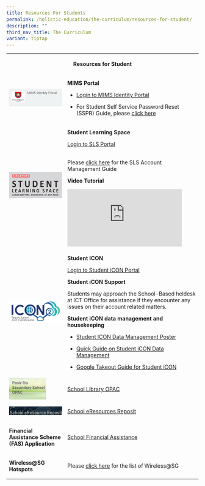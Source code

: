 ```yaml
---
title: Resources For Students
permalink: /holistic-education/the-curriculum/resources-for-student/
description: ""
third_nav_title: The Curriculum
variant: tiptap
---
```

<table style="minWidth: 50px">
<colgroup>
<col>
<col>
</colgroup>
<tbody>
<tr>
<th rowspan="1" colspan="2">
<p>Resources for Student</p>
</th>
</tr>
<tr>
<td rowspan="1" colspan="1">
<div class="isomer-image-wrapper">
<img style="width: 100%" height="auto" width="100%" alt="MIMS Portal" src="/images/Curriculum/Screenshot_2024_01_25_085147.png">
</div>
</td>
<td rowspan="1" colspan="1">
<p><strong>MIMS Portal</strong>
</p>
<ul data-tight="true" class="tight">
<li>
<p><a href="https://idp.mims.moe.gov.sg/nidp/app/login" rel="noopener nofollow" target="_blank">Login to MIMS Identity Portal</a>
</p>
</li>
<li>
<p>For Student Self Service Password Reset (SSPR) Guide, please <a href="/files/Resources for Student/Student_MIMS_SSPR_Guide.pdf" rel="noopener noreferrer nofollow" target="_blank">click here</a>
</p>
</li>
</ul>
</td>
</tr>
<tr>
<td rowspan="1" colspan="1">
<div class="isomer-image-wrapper">
<img style="width: 100%;" height="auto" width="100%" src="/images/SLS_1.png">
</div>
</td>
<td rowspan="1" colspan="1">
<p><strong>Student Learning Space</strong>
</p>
<p><a href="https://vle.learning.moe.edu.sg/login" rel="noopener nofollow" target="_blank">Login to SLS Portal</a>
</p>
<p>
<br>Please <a href="/files/SLS_Account_Management___Guide_for_Students__SecJCCI_.pdf" rel="noopener noreferrer nofollow" target="_blank">click here</a> for
the SLS Account Management Guide</p>
<p></p>
<p><strong>Video Tutorial</strong>
</p>
<p></p>
<div class="iframe-wrapper">
<iframe allowfullscreen="true" frameborder="0" src="https://www.youtube.com/embed/Yhc_Jbos7w4?si=tFkNhRqR1QwHFjLf"></iframe>
</div>
</td>
</tr>
<tr>
<td rowspan="1" colspan="1">
<div class="isomer-image-wrapper">
<img style="width: 100%" height="auto" width="100%" alt="" src="/images/Curriculum/icon_moe.png">
</div>
</td>
<td rowspan="1" colspan="1">
<p><strong>Student ICON</strong>
</p>
<p><a href="https://workspace.google.com/dashboard" rel="noopener nofollow" target="_blank">Login to Student iCON Portal</a>
</p>
<p></p>
<p><strong>Student iCON Support</strong>
</p>
<p>Students may approach the School-Based heldesk at ICT Office for assistance
if they encounter any issues on their account related matters.</p>
<p></p>
<p><strong>Student iCON data management and housekeeping</strong>
</p>
<p></p>
<ul data-tight="true" class="tight">
<li>
<p><a href="/files/Resources for Student/_For_Sec_JC_Student__Data_Management_E_Poster_for_Student_iCON.pdf" rel="noopener noreferrer nofollow" target="_blank">Student ICON Data Management Poster</a>
</p>
</li>
<li>
<p><a href="/files/Resources for Student/_For_Student_All_Levels__Quick_Guide_on_Student_iCON_Data_Management.pdf" rel="noopener noreferrer nofollow" target="_blank">Quick Guide on Student iCON Data Management</a>
</p>
</li>
<li>
<p><a href="/files/Resources for Student/_For_Student_All_Levels__Google_Takeout_Guide_for_Student_iCON.pdf" rel="noopener noreferrer nofollow" target="_blank">Google Takeout Guide for Student iCON</a>
</p>
</li>
</ul>
<p></p>
</td>
</tr>
<tr>
<td rowspan="1" colspan="1">
<div class="isomer-image-wrapper">
<img style="width:70%" height="auto" width="100%" src="/images/OPAC.jpeg">
</div>
</td>
<td rowspan="1" colspan="1">
<p> <a href="https://schoolibrary.moe.edu.sg/pasirrissec" rel="noopener nofollow" target="_blank">School Library OPAC</a>
</p>
</td>
</tr>
<tr>
<td rowspan="1" colspan="1">
<div class="isomer-image-wrapper">
<img style="width: 100%;" height="auto" width="100%" alt="" src="/images/eResource%20Reposit.png">
</div>
</td>
<td rowspan="1" colspan="1">
<p><a href="https://schoolibrary.moe.edu.sg/eresourcessec/cgi-bin/spydus.exe/MSGTRN/WPAC/HOME" rel="noopener nofollow" target="_blank">School eResources Reposit</a>
</p>
</td>
</tr>
<tr>
<td rowspan="1" colspan="1">
<p><strong>Financial Assistance Scheme (FAS) Application</strong>
</p>
</td>
<td rowspan="1" colspan="1">
<p><a href="/useful-links/Information-for-Parents/Financial-Assistance/" rel="noopener nofollow" target="_blank">School Financial Assistance</a>
</p>
</td>
</tr>
<tr>
<td rowspan="1" colspan="1">
<p><strong>Wireless@SG Hotspots</strong>
</p>
</td>
<td rowspan="1" colspan="1">
<p>Please <a href="/files/List%20for%20the%20Hotspots%20at%20East%20Zone.pdf" rel="noopener noreferrer nofollow" target="_blank">click here</a> for
the list of Wireless@SG</p>
</td>
</tr>
</tbody>
</table>
<p></p>
<p></p>